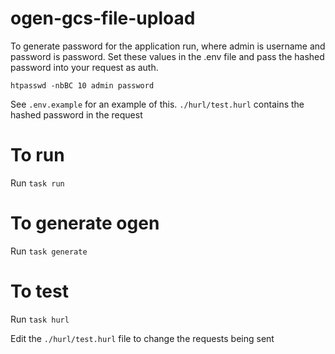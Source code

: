 # ogen-gcs-file-upload

To generate password for the application run, where admin is username and password is password.
Set these values in the .env file and pass the hashed password into your request as auth.

`htpasswd -nbBC 10 admin password`

See `.env.example` for an example of this.
`./hurl/test.hurl` contains the hashed password in the request

# To run

Run `task run`

# To generate ogen

Run `task generate`

# To test

Run `task hurl`

Edit the `./hurl/test.hurl` file to change the requests being sent